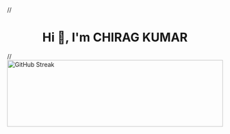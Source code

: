 
//<h1 align="center">Hi 👋, I'm CHIRAG KUMAR</h1>
//<img src="https://streak-stats.demolab.com?user=ichiragkumar&theme=vue" width="100%" height="20%" alt="GitHub Streak" />
